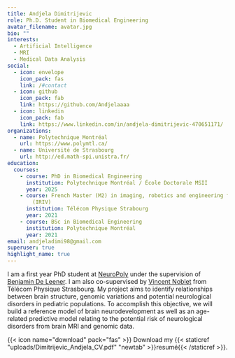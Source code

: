 ```yaml
---
title: Andjela Dimitrijevic
role: Ph.D. Student in Biomedical Engineering
avatar_filename: avatar.jpg
bio: ""
interests:
  - Artificial Intelligence
  - MRI
  - Medical Data Analysis
social:
  - icon: envelope
    icon_pack: fas
    link: /#contact
  - icon: github
    icon_pack: fab
    link: https://github.com/Andjelaaaa
  - icon: linkedin
    icon_pack: fab
    link: https://www.linkedin.com/in/andjela-dimitrijevic-470651171/
organizations:
  - name: Polytechnique Montréal
    url: https://www.polymtl.ca/
  - name: Université de Strasbourg
    url: http://ed.math-spi.unistra.fr/
education:
  courses:
    - course: PhD in Biomedical Engineering
      institution: Polytechnique Montréal / École Doctorale MSII
      year: 2025
    - course: French Master (M2) in imaging, robotics and engineering for the living
        (IRIV)
      institution: Télécom Physique Strabourg
      year: 2021
    - course: BSc in Biomedical Engineering
      institution: Polytechnique Montréal
      year: 2021
email: andjeladimi98@gmail.com
superuser: true
highlight_name: true
---
```

I am a first year PhD student at [NeuroPoly](https://neuro.polymtl.ca/index.html) under the supervision of [Benjamin De Leener](https://www.polymtl.ca/expertises/en/de-leener-benjamin). I am also co-supervised by [Vincent Noblet](https://images.icube.unistra.fr/en/index.php/Vincent_Noblet) from Télécom Physique Strasbourg. My project aims to identify relationships between brain structure, genomic variations and potential neurological disorders in pediatric populations. To accomplish this objective, we will build a reference model of brain neurodevelopment as well as an age-related predictive model relating to the potential risk of neurological disorders from brain MRI and genomic data.



{{< icon name="download" pack="fas" >}} Download my {{< staticref "uploads/Dimitrijevic_Andjela_CV.pdf" "newtab" >}}resumé{{< /staticref >}}.